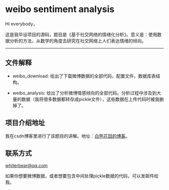 # weibo sentiment analysis
Hi everybody，

这是我毕设项目的源码，题目是《基于社交网络的情绪化分析》。意义是：使用数据分析的方法，从数学的角度去研究在社交网络上人们表达情绪的倾向。

--------

## 文件解释

- weibo_download:
	给出了下载微博数据的全部代码，配置文件，数据库表结构。

- weibo_analysis:
	给出了分析微博情感倾向的全部代码。分析过程中涉及到大量的数据（我将很多数据都转存成pickle文件），这些数据在上传代码时被我删掉了。

## 项目介绍地址

我在csdn博客里进行了该题目的讲解。地址：[白熊花田的博客](http://blog.csdn.net/whiterbear)。

## 联系方式

whiterbear@qq.com


如果你想要微博数据，或者想要包含中间处理pickle数据的代码，可以发邮件给我。

